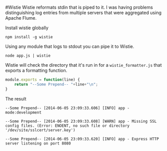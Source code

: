 #Wistie
Wistie reformats stdin that is piped to it. I was having problems distinguishing log entries from multiple servers that were aggregated using Apache Flume.

Install wistie globally

    npm install -g wistie

Using any module that logs to stdout you can pipe it to Wistie.

    node app.js | wistie

Wistie will check the directory that it's run in for a `wistie_formatter.js` that exports a formatting function.

``` js
module.exports = function(line) {
	return "--Some Prepend-- "+line+"\n";
}
```

The result

```
--Some Prepend-- [2014-06-05 23:09:33.606] [INFO] app - mode:development

--Some Prepend-- [2014-06-05 23:09:33.608] [WARN] app - Missing SSL config files. (Error: ENOENT, no such file or directory '/dev/site/sslcert/server.key')

--Some Prepend-- [2014-06-05 23:09:33.620] [INFO] app - Express HTTP server listening on port 8080
```
